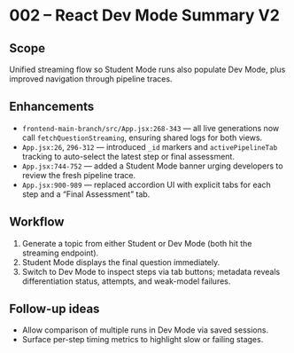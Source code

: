 # 002 – React Dev Mode Summary V2

## Scope
Unified streaming flow so Student Mode runs also populate Dev Mode, plus improved navigation through pipeline traces.

## Enhancements
- `frontend-main-branch/src/App.jsx:268-343` — all live generations now call `fetchQuestionStreaming`, ensuring shared logs for both views.
- `App.jsx:26`, `296-312` — introduced `_id` markers and `activePipelineTab` tracking to auto-select the latest step or final assessment.
- `App.jsx:744-752` — added a Student Mode banner urging developers to review the fresh pipeline trace.
- `App.jsx:900-989` — replaced accordion UI with explicit tabs for each step and a “Final Assessment” tab.

## Workflow
1. Generate a topic from either Student or Dev Mode (both hit the streaming endpoint).
2. Student Mode displays the final question immediately.
3. Switch to Dev Mode to inspect steps via tab buttons; metadata reveals differentiation status, attempts, and weak-model failures.

## Follow-up ideas
- Allow comparison of multiple runs in Dev Mode via saved sessions.
- Surface per-step timing metrics to highlight slow or failing stages.
